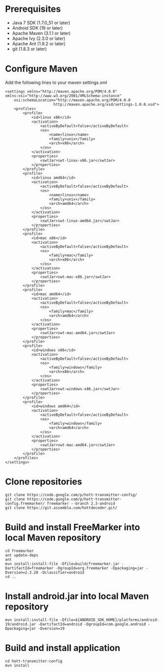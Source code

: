 # Prerequisites #
  * Java 7 SDK (1.7.0\_51 or later)
  * Android SDK (19 or later)
  * Apache Maven (3.1.1 or later)
  * Apache Ivy (2.3.0 or later)
  * Apache Ant (1.9.2 or later)
  * git (1.8.3 or later)

# Configure Maven #
Add the following lines to your maven settings.xml
```
<settings xmlns="http://maven.apache.org/POM/4.0.0" xmlns:xsi="http://www.w3.org/2001/XMLSchema-instance"
	xsi:schemaLocation="http://maven.apache.org/POM/4.0.0
                      http://maven.apache.org/xsd/settings-1.0.0.xsd">
	<profiles>
		<profile>
			<id>linux x86</id>
			<activation>
				<activeByDefault>false</activeByDefault>
				<os>
					<name>linux</name>
					<family>unix</family>
					<arch>x86</arch>
				</os>
			</activation>
			<properties>
				<swtJar>swt-linux-x86.jar</swtJar>
			</properties>
		</profile>
		<profile>
			<id>linux amd64</id>
			<activation>
				<activeByDefault>false</activeByDefault>
				<os>
					<name>linux</name>
					<family>unix</family>
					<arch>amd64</arch>
				</os>
			</activation>
			<properties>
				<swtJar>swt-linux-amd64.jar</swtJar>
			</properties>
		</profile>
		<profile>
			<id>mac x86</id>
			<activation>
				<activeByDefault>false</activeByDefault>
				<os>
					<family>mac</family>
					<arch>x86</arch>
				</os>
			</activation>
			<properties>
				<swtJar>swt-mac-x86.jar</swtJar>
			</properties>
		</profile>
		<profile>
			<id>mac amd64</id>
			<activation>
				<activeByDefault>false</activeByDefault>
				<os>
					<family>mac</family>
					<arch>amd64</arch>
				</os>
			</activation>
			<properties>
				<swtJar>swt-mac-amd64.jar</swtJar>
			</properties>
		</profile>
		<profile>
			<id>windows x86</id>
			<activation>
				<activeByDefault>false</activeByDefault>
				<os>
					<family>windows</family>
					<arch>x86</arch>
				</os>
			</activation>
			<properties>
				<swtJar>swt-windows-x86.jar</swtJar>
			</properties>
		</profile>
		<profile>
			<id>windows amd64</id>
			<activation>
				<activeByDefault>false</activeByDefault>
				<os>
					<family>windows</family>
					<arch>amd64</arch>
				</os>
			</activation>
			<properties>
				<swtJar>swt-mac-amd64.jar</swtJar>
			</properties>
		</profile>
	</profiles>
</settings>
```

# Clone repositories #
```
git clone https://code.google.com/p/hott-transmitter-config/
git clone https://code.google.com/p/hott-transmitter-config.freemarker/ freemarker --branch 2.3-android
git clone https://git.assembla.com/hottdecoder.git/
```

# Build and install FreeMarker into local Maven repository #
```
cd freemarker
ant update-deps
ant
mvn install:install-file -Dfile=build/freemarker.jar -DartifactId=freemarker -DgroupId=org.freemarker -Dpackaging=jar -Dversion=2.3.20 -Dclassifier=android
cd ..
```

# Install android.jar into local Maven repository #
```
mvn install:install-file -Dfile=${ANDROID_SDK_HOME}/platforms/android-19/android.jar -DartifactId=android -DgroupId=com.google.android -Dpackaging=jar -Dversion=19
```

# Build and install application #
```
cd hott-transmitter-config
mvn install
```